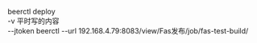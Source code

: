 beerctl deploy \
-v 平时写的内容 \
--jtoken beerctl --url 192.168.4.79:8083/view/Fas发布/job/fas-test-build/